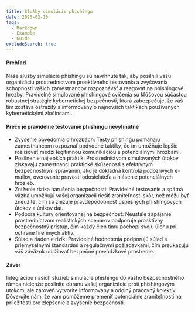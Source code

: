 ```yaml
---
title: Služby simulácie phishingu
date: 2025-02-15
tags:
  - Markdown
  - Example
  - Guide
excludeSearch: true
---
```


#### Prehľad

Naše služby simulácie phishingu sú navrhnuté tak, aby posilnili vašu organizáciu prostredníctvom proaktívneho testovania a zvyšovania schopnosti vašich zamestnancov rozpoznávať a reagovať na phishingové hrozby. Pravidelné simulované phishingové cvičenia sú kľúčovou súčasťou robustnej stratégie kybernetickej bezpečnosti, ktorá zabezpečuje, že váš tím zostáva ostražitý a informovaný o najnovších taktikách používaných kybernetickými zločincami.

#### Prečo je pravidelné testovanie phishingu nevyhnutné
- Zvýšenie povedomia o hrozbách: Testy phishingu pomáhajú zamestnancom rozpoznať podvodné taktiky, čo im umožňuje lepšie rozlišovať medzi legitimnou komunikáciou a potenciálnymi hrozbami.
- Posilnenie najlepších praktík: Prostredníctvom simulovaných útokov získavajú zamestnanci praktické skúsenosti s efektívnym bezpečnostným správaním, ako je dôkladná kontrola podozrivých e-mailov, overovanie pravosti odosielateľa a hlásenie potenciálnych hrozieb.
- Zníženie rizika narušenia bezpečnosti: Pravidelné testovanie a spätná väzba umožňujú vašej organizácii riešiť zraniteľnosti skôr, než môžu byť zneužité, čím sa znižuje pravdepodobnosť úspešných phishingových útokov a únikov dát.
- Podpora kultúry orientovanej na bezpečnosť: Neustále zapájanie prostredníctvom realistických scenárov podporuje proaktívny bezpečnostný prístup, čím každý člen tímu pochopí svoju úlohu pri ochrane firemných aktív.
- Súlad a riadenie rizík: Pravidelné hodnotenia podporujú súlad s priemyselnými štandardmi a regulačnými požiadavkami, čím preukazujú váš záväzok udržiavať bezpečné prevádzkové prostredie.

#### Záver
Integráciou našich služieb simulácie phishingu do vášho bezpečnostného rámca nielenže posilníte obranu vašej organizácie proti phishingovým útokom, ale zároveň vytvoríte informovaný a odolný pracovný kolektív. Dôverujte nám, že vám pomôžeme premeniť potenciálne zraniteľnosti na príležitosti pre zlepšenie a zvýšenie bezpečnosti.